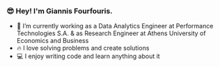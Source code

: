 ### 😎 Hey! I'm Giannis Fourfouris.

- 🔭 I’m currently working as a Data Analytics Engineer at Performance Technologies S.A. & as Research Engineer at Athens University of Economics and Business
- 🔥 I love solving problems and create solutions
- 💻 I enjoy writing code and learn anything about it
<!--
**giannisfourfouris/giannisfourfouris** is a ✨ _special_ ✨ repository because its `README.md` (this file) appears on your GitHub profile.

Here are some ideas to get you started:

- 🔭 I’m currently working on ...
- 🌱 I’m currently learning ...
- 👯 I’m looking to collaborate on ...
- 🤔 I’m looking for help with ...
- 💬 Ask me about ...
- 📫 How to reach me: ...
- 😄 Pronouns: ...
- ⚡ Fun fact: ...
-->
